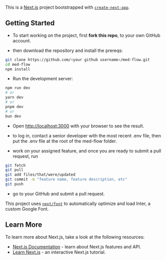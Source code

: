 This is a [Next.js](https://nextjs.org/) project bootstrapped with [`create-next-app`](https://github.com/vercel/next.js/tree/canary/packages/create-next-app).

## Getting Started

- To start working on the project, first **fork this repo**, to your own GitHub account.

- then download the repository and install the prereqs:
```bash
git clone https://github.com/<your github username>/med-flow.git
cd med-flow
npm install
```

- Run the development server:
```bash
npm run dev
# or
yarn dev
# or
pnpm dev
# or
bun dev
```

- Open [http://localhost:3000](http://localhost:3000) with your browser to see the result.

- to log in, contact a senior developer with the most recent .env file, then put the .env file at the root of the med-flow folder.

- work on your assigned feature, and once you are ready to submit a pull request, run 
```bash
git fetch 
git pull
git add files/that/were/updated
git commit -m "feature name, feature description, etc"
git push
```
- go to your GitHub and submit a pull request.


This project uses [`next/font`](https://nextjs.org/docs/basic-features/font-optimization) to automatically optimize and load Inter, a custom Google Font.

## Learn More


To learn more about Next.js, take a look at the following resources:

- [Next.js Documentation](https://nextjs.org/docs) - learn about Next.js features and API.
- [Learn Next.js](https://nextjs.org/learn) - an interactive Next.js tutorial.

